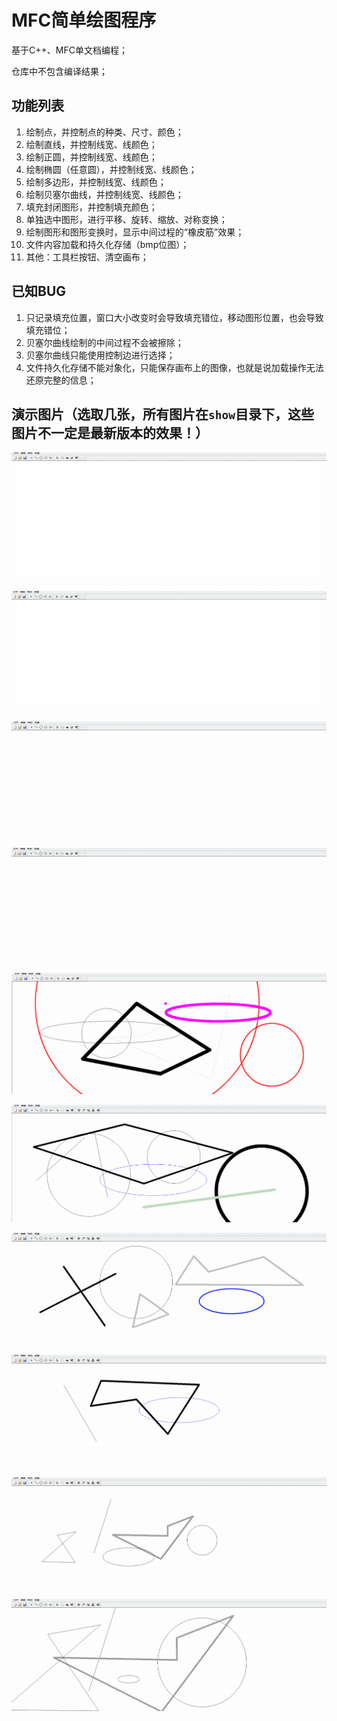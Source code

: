 # MFC简单绘图程序

基于C++、MFC单文档编程；

仓库中不包含编译结果；


## 功能列表

1. 绘制点，并控制点的种类、尺寸、颜色；
2. 绘制直线，并控制线宽、线颜色；
3. 绘制正圆，并控制线宽、线颜色；
4. 绘制椭圆（任意圆），并控制线宽、线颜色；
5. 绘制多边形，并控制线宽、线颜色；
6. 绘制贝塞尔曲线，并控制线宽、线颜色；
7. 填充封闭图形，并控制填充颜色；
8. 单独选中图形，进行平移、旋转、缩放、对称变换；
9. 绘制图形和图形变换时，显示中间过程的“橡皮筋”效果；
10. 文件内容加载和持久化存储（bmp位图）；
11. 其他：工具栏按钮、清空画布；


## 已知BUG

1. 只记录填充位置，窗口大小改变时会导致填充错位，移动图形位置，也会导致填充错位；
2. 贝塞尔曲线绘制的中间过程不会被擦除；
3. 贝塞尔曲线只能使用控制边进行选择；
4. 文件持久化存储不能对象化，只能保存画布上的图像，也就是说加载操作无法还原完整的信息；


## 演示图片（选取几张，所有图片在`show`目录下，这些图片不一定是最新版本的效果！）

![绘制点](./show/draw_point.gif)

![绘制直线](./show/draw_line.gif)

![绘制椭圆](./show/draw_circle_oval.gif)

![绘制多边形](./show/draw_polygon.gif)

![填充](./show/fill.gif)

![选择图形](./show/select.gif)

![平移](./show/transform_translate.gif)

![旋转](./show/transform_rotate.gif)

![缩放](./show/transform_scale.gif)

![对称](./show/transform_symmetry.gif)
